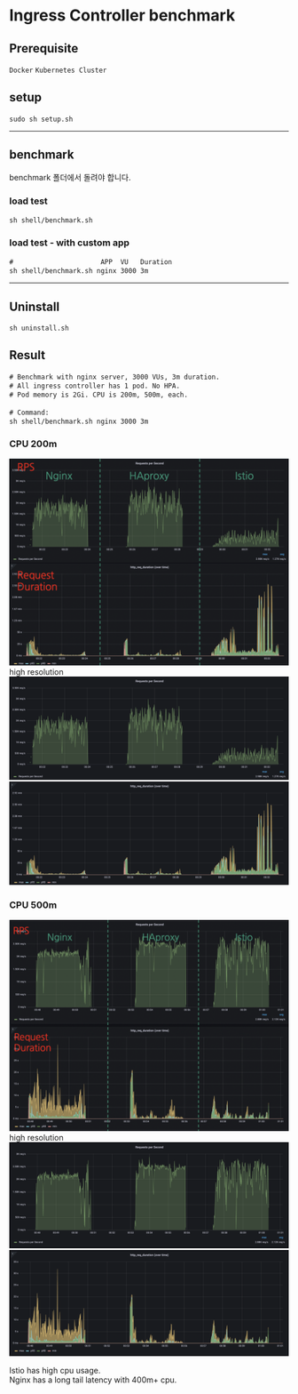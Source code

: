 # Ingress Controller benchmark

## Prerequisite
`Docker` `Kubernetes Cluster`
## setup
```
sudo sh setup.sh
```
---
## benchmark
benchmark 폴더에서 돌려야 합니다.  
### load test
```
sh shell/benchmark.sh 
```
### load test - with custom app

```
#                      APP  VU   Duration
sh shell/benchmark.sh nginx 3000 3m
```
---
## Uninstall
```
sh uninstall.sh
```
## Result
```
# Benchmark with nginx server, 3000 VUs, 3m duration.
# All ingress controller has 1 pod. No HPA.
# Pod memory is 2Gi. CPU is 200m, 500m, each.

# Command:
sh shell/benchmark.sh nginx 3000 3m
```
### CPU 200m
![ex 200m](./result/img/200m.png)
high resolution
![RPS 200m](./result/img/RPS_200m.png)
![Duration 200m](./result/img/Duration_200m.png)

### CPU 500m
![ex 500m](./result/img/500m.png)
high resolution
![RPS 200m](./result/img/RPS_500m.png)
![Duration 200m](./result/img/Duration_500m.png)

Istio has high cpu usage.  
Nginx has a long tail latency with 400m+ cpu.
